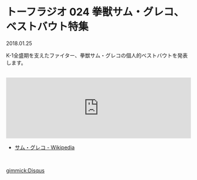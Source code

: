 # トーフラジオ 024 拳獣サム・グレコ、ベストバウト特集

2018.01.25

K-1全盛期を支えたファイター、拳獣サム・グレコの個人的ベストバウトを発表します。

<br />

<iframe width="100%" height="166" scrolling="no" frameborder="no" allow="autoplay" src="https://w.soundcloud.com/player/?url=https%3A//api.soundcloud.com/tracks/388908249&amp;color=%23ff5500&amp;auto_play=false&amp;hide_related=false&amp;show_comments=true&amp;show_user=true&amp;show_reposts=false&amp;show_teaser=true"></iframe>

<br />

* [サム・グレコ - Wikipedia](https://ja.wikipedia.org/wiki/%E3%82%B5%E3%83%A0%E3%83%BB%E3%82%B0%E3%83%AC%E3%82%B3)

<br />

[gimmick:Disqus](tofulab)
